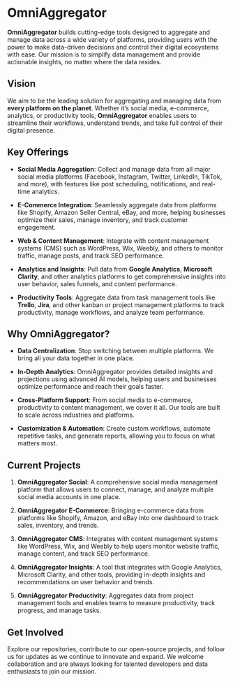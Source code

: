 # OmniAggregator

**OmniAggregator** builds cutting-edge tools designed to aggregate and manage data across a wide variety of platforms, providing users with the power to make data-driven decisions and control their digital ecosystems with ease. Our mission is to simplify data management and provide actionable insights, no matter where the data resides.

## Vision
We aim to be the leading solution for aggregating and managing data from **every platform on the planet**. Whether it’s social media, e-commerce, analytics, or productivity tools, **OmniAggregator** enables users to streamline their workflows, understand trends, and take full control of their digital presence.

## Key Offerings

- **Social Media Aggregation**: Collect and manage data from all major social media platforms (Facebook, Instagram, Twitter, LinkedIn, TikTok, and more), with features like post scheduling, notifications, and real-time analytics.
  
- **E-Commerce Integration**: Seamlessly aggregate data from platforms like Shopify, Amazon Seller Central, eBay, and more, helping businesses optimize their sales, manage inventory, and track customer engagement.
  
- **Web & Content Management**: Integrate with content management systems (CMS) such as WordPress, Wix, Weebly, and others to monitor traffic, manage posts, and track SEO performance.

- **Analytics and Insights**: Pull data from **Google Analytics**, **Microsoft Clarity**, and other analytics platforms to get comprehensive insights into user behavior, sales funnels, and content performance.

- **Productivity Tools**: Aggregate data from task management tools like **Trello**, **Jira**, and other kanban or project management platforms to track productivity, manage workflows, and analyze team performance.

## Why OmniAggregator?

- **Data Centralization**: Stop switching between multiple platforms. We bring all your data together in one place.
  
- **In-Depth Analytics**: OmniAggregator provides detailed insights and projections using advanced AI models, helping users and businesses optimize performance and reach their goals faster.
  
- **Cross-Platform Support**: From social media to e-commerce, productivity to content management, we cover it all. Our tools are built to scale across industries and platforms.
  
- **Customization & Automation**: Create custom workflows, automate repetitive tasks, and generate reports, allowing you to focus on what matters most.

## Current Projects

1. **OmniAggregator Social**:
   A comprehensive social media management platform that allows users to connect, manage, and analyze multiple social media accounts in one place.

2. **OmniAggregator E-Commerce**:
   Bringing e-commerce data from platforms like Shopify, Amazon, and eBay into one dashboard to track sales, inventory, and trends.

3. **OmniAggregator CMS**:
   Integrates with content management systems like WordPress, Wix, and Weebly to help users monitor website traffic, manage content, and track SEO performance.

4. **OmniAggregator Insights**:
   A tool that integrates with Google Analytics, Microsoft Clarity, and other tools, providing in-depth insights and recommendations on user behavior and trends.

5. **OmniAggregator Productivity**:
   Aggregates data from project management tools and enables teams to measure productivity, track progress, and manage tasks.

## Get Involved
Explore our repositories, contribute to our open-source projects, and follow us for updates as we continue to innovate and expand. We welcome collaboration and are always looking for talented developers and data enthusiasts to join our mission.
